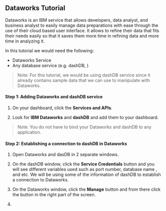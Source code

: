 Dataworks Tutorial
---------

Dataworks is an IBM service that allows developers, data analyst, and business analyst to easily manage data preparations with ease through the use of their cloud based user interface. It allows to refine their data that fits their needs easily so that it saves them more time in refining data and more time in analyzing it.

In this tutorial we would need the following:

 - Dataworks Service
 - Any database service (e.g. dashDB, )

> Note: For this tutorial, we would be using dashDB service since it already contains sample data that we can use to manipulate with Dataworks.

#### **Step 1: Adding Dataworks and dashDB service** ####

 1. On your dashboard, click the **Services and APIs**.

 2. Look for **IBM Dataworks** and **dashDB** and add them to your dashboard.
 

> Note: You do not have to bind your Dataworks and dashDB to any application.


#### **Step 2: Establishing a connection to dashDB in Dataworks** ####

 1. Open Dataworks and dasDB in 2 separate windows.
 
 2. On the dashDB window, click the **Service Credentials** button and you will see different variables used such as port number, database name , and etc. We will be using some of the information of dashDB to establish a connection to Dataworks.
 
 3. On the Dataworks window, click the **Manage** button and from there click the <i class="icon-right-circled"></i> button in the right part of the screen.
 
 4. 
